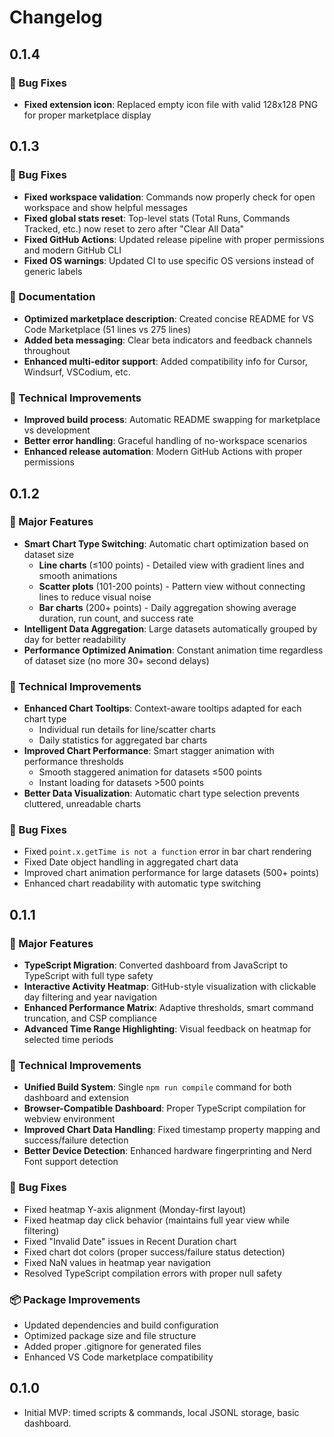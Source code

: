 # Changelog

## 0.1.4

### 🐛 Bug Fixes

- **Fixed extension icon**: Replaced empty icon file with valid 128x128 PNG for proper marketplace display

## 0.1.3

### 🐛 Bug Fixes

- **Fixed workspace validation**: Commands now properly check for open workspace and show helpful messages
- **Fixed global stats reset**: Top-level stats (Total Runs, Commands Tracked, etc.) now reset to zero after "Clear All Data"
- **Fixed GitHub Actions**: Updated release pipeline with proper permissions and modern GitHub CLI
- **Fixed OS warnings**: Updated CI to use specific OS versions instead of generic labels

### 📝 Documentation

- **Optimized marketplace description**: Created concise README for VS Code Marketplace (51 lines vs 275 lines)
- **Added beta messaging**: Clear beta indicators and feedback channels throughout
- **Enhanced multi-editor support**: Added compatibility info for Cursor, Windsurf, VSCodium, etc.

### 🔧 Technical Improvements

- **Improved build process**: Automatic README swapping for marketplace vs development
- **Better error handling**: Graceful handling of no-workspace scenarios
- **Enhanced release automation**: Modern GitHub Actions with proper permissions

## 0.1.2

### 🚀 Major Features

- **Smart Chart Type Switching**: Automatic chart optimization based on dataset size
  - **Line charts** (≤100 points) - Detailed view with gradient lines and smooth animations
  - **Scatter plots** (101-200 points) - Pattern view without connecting lines to reduce visual noise
  - **Bar charts** (200+ points) - Daily aggregation showing average duration, run count, and success rate
- **Intelligent Data Aggregation**: Large datasets automatically grouped by day for better readability
- **Performance Optimized Animation**: Constant animation time regardless of dataset size (no more 30+ second delays)

### 🔧 Technical Improvements

- **Enhanced Chart Tooltips**: Context-aware tooltips adapted for each chart type
  - Individual run details for line/scatter charts
  - Daily statistics for aggregated bar charts
- **Improved Chart Performance**: Smart stagger animation with performance thresholds
  - Smooth staggered animation for datasets ≤500 points
  - Instant loading for datasets >500 points
- **Better Data Visualization**: Automatic chart type selection prevents cluttered, unreadable charts

### 🐛 Bug Fixes

- Fixed `point.x.getTime is not a function` error in bar chart rendering
- Fixed Date object handling in aggregated chart data
- Improved chart animation performance for large datasets (500+ points)
- Enhanced chart readability with automatic type switching

## 0.1.1

### 🚀 Major Features

- **TypeScript Migration**: Converted dashboard from JavaScript to TypeScript with full type safety
- **Interactive Activity Heatmap**: GitHub-style visualization with clickable day filtering and year navigation
- **Enhanced Performance Matrix**: Adaptive thresholds, smart command truncation, and CSP compliance
- **Advanced Time Range Highlighting**: Visual feedback on heatmap for selected time periods

### 🔧 Technical Improvements

- **Unified Build System**: Single `npm run compile` command for both dashboard and extension
- **Browser-Compatible Dashboard**: Proper TypeScript compilation for webview environment
- **Improved Chart Data Handling**: Fixed timestamp property mapping and success/failure detection
- **Better Device Detection**: Enhanced hardware fingerprinting and Nerd Font support detection

### 🐛 Bug Fixes

- Fixed heatmap Y-axis alignment (Monday-first layout)
- Fixed heatmap day click behavior (maintains full year view while filtering)
- Fixed "Invalid Date" issues in Recent Duration chart
- Fixed chart dot colors (proper success/failure status detection)
- Fixed NaN values in heatmap year navigation
- Resolved TypeScript compilation errors with proper null safety

### 📦 Package Improvements

- Updated dependencies and build configuration
- Optimized package size and file structure
- Added proper .gitignore for generated files
- Enhanced VS Code marketplace compatibility

## 0.1.0

- Initial MVP: timed scripts & commands, local JSONL storage, basic dashboard.
